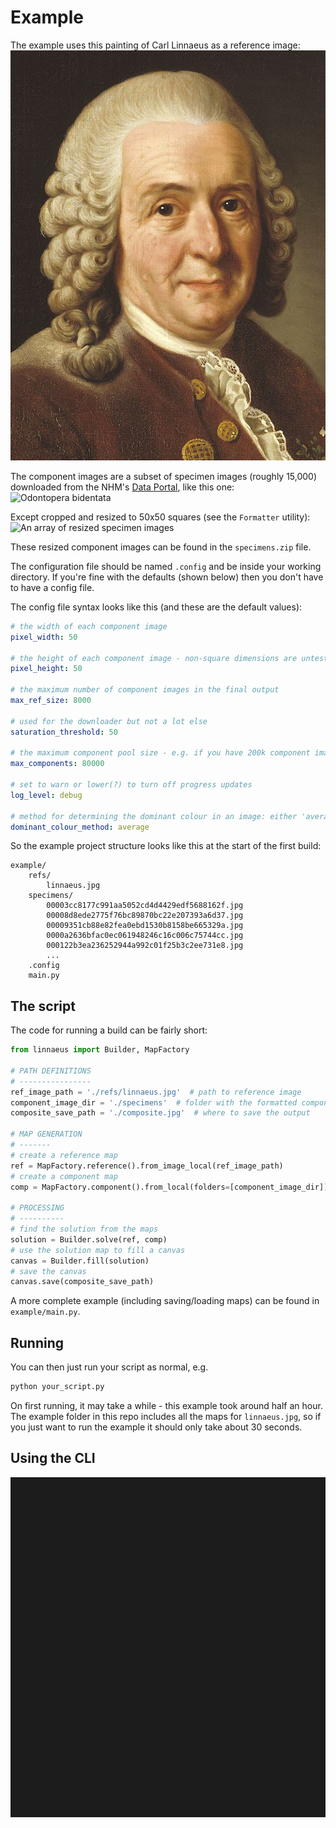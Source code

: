 # Example

The example uses this painting of Carl Linnaeus as a reference image:
![Carl Linnaeus](refs/linnaeus.jpg)

The component images are a subset of specimen images (roughly 15,000) downloaded from the NHM's [Data Portal](http://data.nhm.ac.uk), like this one:
![Odontopera bidentata](http://www.nhm.ac.uk/services/media-store/asset/7364c60db49610b3ec31d854f0972d20c61fcd0c/contents/thumbnail)

Except cropped and resized to 50x50 squares (see the `Formatter` utility):
![An array of resized specimen images](../docs/specimens.fe92027e.jpg)

These resized component images can be found in the `specimens.zip` file.

The configuration file should be named `.config` and be inside your working directory. If you're fine with the defaults (shown below) then you don't have to have a config file.

The config file syntax looks like this (and these are the default values):

```yaml
# the width of each component image
pixel_width: 50

# the height of each component image - non-square dimensions are untested
pixel_height: 50

# the maximum number of component images in the final output
max_ref_size: 8000

# used for the downloader but not a lot else
saturation_threshold: 50

# the maximum component pool size - e.g. if you have 200k component images the program will randomly choose 80k of them
max_components: 80000

# set to warn or lower(?) to turn off progress updates
log_level: debug

# method for determining the dominant colour in an image: either 'average' or 'round'
dominant_colour_method: average
```

So the example project structure looks like this at the start of the first build:

```
example/
    refs/
        linnaeus.jpg
    specimens/
        00003cc8177c991aa5052cd4d4429edf5688162f.jpg
        00008d8ede2775f76bc89870bc22e207393a6d37.jpg
        00009351cb88e82fea0ebd1530b8158be665329a.jpg
        0000a2636bfac0ec061948246c16c006c75744cc.jpg
        000122b3ea236252944a992c01f25b3c2ee731e8.jpg
        ...
    .config
    main.py
```

## The script

The code for running a build can be fairly short:

```python
from linnaeus import Builder, MapFactory

# PATH DEFINITIONS
# ----------------
ref_image_path = './refs/linnaeus.jpg'  # path to reference image
component_image_dir = './specimens'  # folder with the formatted components
composite_save_path = './composite.jpg'  # where to save the output

# MAP GENERATION
# -------
# create a reference map
ref = MapFactory.reference().from_image_local(ref_image_path)
# create a component map
comp = MapFactory.component().from_local(folders=[component_image_dir])

# PROCESSING
# ----------
# find the solution from the maps
solution = Builder.solve(ref, comp)
# use the solution map to fill a canvas
canvas = Builder.fill(solution)
# save the canvas
canvas.save(composite_save_path)
```

A more complete example (including saving/loading maps) can be found in `example/main.py`.

## Running

You can then just run your script as normal, e.g.

```bash
python your_script.py
```

On first running, it may take a while - this example took around half an hour. The example folder in this repo includes all the maps for `linnaeus.jpg`, so if you just want to run the example it should only take about 30 seconds.

## Using the CLI

![CLI usage](demo.svg)